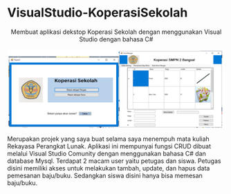 # VisualStudio-KoperasiSekolah

<p align="center"> Membuat aplikasi dekstop Koperasi Sekolah dengan menggunakan Visual Studio dengan bahasa C# </p>

<p align="center"><img src="https://github.com/Dnarwik/VisualStudio-KoperasiSekolah/blob/master/gambar-koperasi1.png?raw=true"></p>


Merupakan projek yang saya buat selama saya menempuh mata kuliah Rekayasa Perangkat Lunak. Aplikasi ini mempunyai fungsi CRUD dibuat melalui Visual Studio Comunity dengan menggunakan bahasa C# dan database Mysql. Terdapat 2 macam user yaitu petugas dan siswa. Petugas disini memiliki akses untuk melakukan tambah, update, dan hapus data pemesanan baju/buku. 
Sedangkan siswa disini hanya bisa memesan baju/buku.
